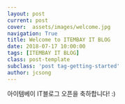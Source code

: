```yaml
---
layout: post
current: post
cover:  assets/images/welcome.jpg
navigation: True
title: Welcome to ITEMBAY IT BLOG
date: 2018-07-17 10:00:00
tags: [ITEMBAY IT BLOG]
class: post-template
subclass: 'post tag-getting-started'
author: jcsong
---
```


아이템베이 IT블로그 오픈을 축하합니다! :)